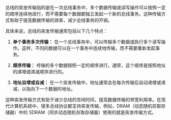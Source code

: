 总线的突发传输指的是在一次总线事务中，多个数据传输或读写操作可以按照一定的顺序连续地进行，而不需要每个数据都独立发起一个新的总线事务。这种传输方式有助于提高数据传输的效率，减少总线事务的开销。

具体来说，总线的突发传输通常包括以下几个特点：

1. **单个事务多次传输：** 在一个总线事务中，可以传输多个数据或执行多个读写操作。这样，不同的数据可以在一个事务中连续地传输，而不需要重新发起事务。

2. **顺序传输：** 传输的多个数据按照一定的顺序进行。通常，这个顺序是按照地址的递增或递减顺序进行的。

3. **地址自增或自减：** 在一个突发传输中，地址通常会在每次传输后自动递增或递减，以指向下一个数据的地址。

这种突发传输方式有助于减少总线的空闲时间，提高数据传输的带宽利用率。在现代计算机系统中，很多总线协议都支持突发传输，例如，DRAM（动态随机存取存储器）中的 SDRAM（同步动态随机存取存储器）使用的就是突发传输方式。